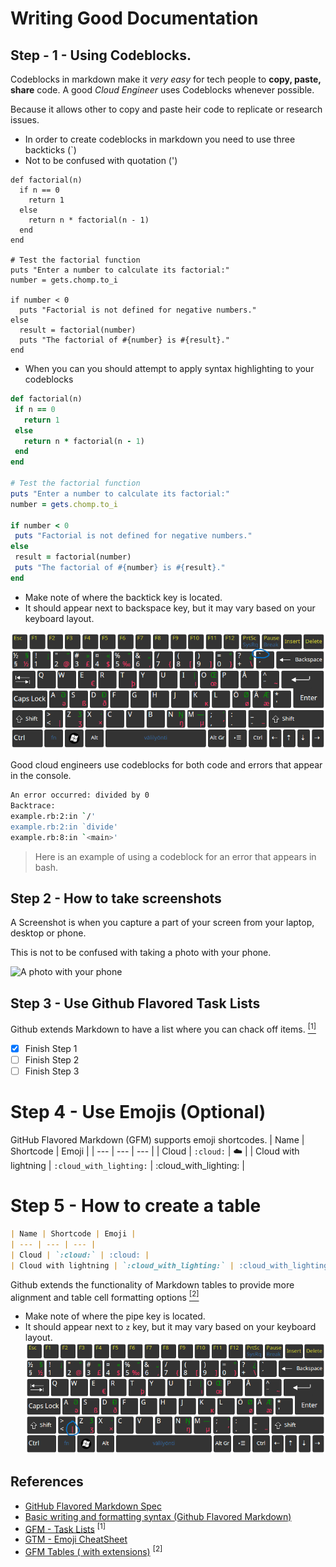 # Writing Good Documentation

## Step - 1 - Using Codeblocks.

Codeblocks in markdown make it *very easy* for tech people to **copy, paste, share** code.
A good _Cloud Engineer_ uses Codeblocks whenever possible.

Because it allows other to copy and paste heir code to replicate or research issues.

- In order to create codeblocks in markdown you need to use three backticks (`)
- Not to be confused with quotation (')

```
def factorial(n)
  if n == 0
    return 1
  else
    return n * factorial(n - 1)
  end
end

# Test the factorial function
puts "Enter a number to calculate its factorial:"
number = gets.chomp.to_i

if number < 0
  puts "Factorial is not defined for negative numbers."
else
  result = factorial(number)
  puts "The factorial of #{number} is #{result}."
end
```


- When you can you should attempt to apply syntax highlighting to your codeblocks

 ```ruby
def factorial(n)
  if n == 0
    return 1
  else
    return n * factorial(n - 1)
  end
end

# Test the factorial function
puts "Enter a number to calculate its factorial:"
number = gets.chomp.to_i

if number < 0
  puts "Factorial is not defined for negative numbers."
else
  result = factorial(number)
  puts "The factorial of #{number} is #{result}."
end
```

- Make note of where the backtick key is located. 
- It should appear next to backspace key, but it may vary based on your keyboard layout.

<img src="assets/backtick-key.png" alt="Image Description" width="700px" />

Good cloud engineers use codeblocks for both code and errors that appear in the console.

```bash
An error occurred: divided by 0
Backtrace:
example.rb:2:in `/'
example.rb:2:in `divide'
example.rb:8:in `<main>'
```
>Here is an example of using a codeblock for an error that appears in bash.
## Step 2 - How to take screenshots

A Screenshot is when you capture a part of your screen from your laptop, desktop or phone.

This is not to be confused with taking a photo with your phone.

![A photo with your phone](assets/not-a-screenshot.png)

## Step 3 - Use Github Flavored Task Lists

Github extends Markdown to have a list where you can chack off items.  [<sup>[1]</sup>](#references)

 - [x] Finish Step 1
 - [ ] Finish Step 2
 - [ ] Finish Step 3 

# Step 4 - Use Emojis (Optional)
GitHub Flavored Markdown (GFM) supports emoji shortcodes.
| Name | Shortcode | Emoji |
| --- | --- | --- |
| Cloud | `:cloud:` | :cloud: |
| Cloud with lightning | `:cloud_with_lighting:` | :cloud_with_lighting: |

# Step 5 - How to create a table

```md
| Name | Shortcode | Emoji |
| --- | --- | --- |
| Cloud | `:cloud:` | :cloud: |
| Cloud with lightning | `:cloud_with_lighting:` | :cloud_with_lighting: |
``` 
Github extends the functionality of Markdown tables to provide more alignment and table cell formatting options [<sup>[2]</sup>](#references)

- Make note of where the pipe key is located. 
- It should appear next to `z` key, but it may vary based on your keyboard layout.
![Photo of the pipe character on the keyboard](assets/pipe-key.png)

## References
- [GitHub Flavored Markdown Spec](https://github.github.com/gfm/) 
- [Basic writing and formatting syntax (Github Flavored Markdown)](https://docs.github.com/en/get-started/writing-on-github/getting-started-with-writing-and-formatting-on-github/basic-writing-and-formatting-syntax) 
- [GFM - Task Lists](https://docs.github.com/en/get-started/writing-on-github/getting-started-with-writing-and-formatting-on-github/basic-writing-and-formatting-syntax#task-lists) <sup>[1]</sup>
- [GTM - Emoji CheatSheet](https://github.com/ikatyang/emoji-cheat-sheet/tree/master)
- [GFM Tables ( with extensions)](https://github.github.com/gfm/#tables-extension-) <sup>[2]</sup>
